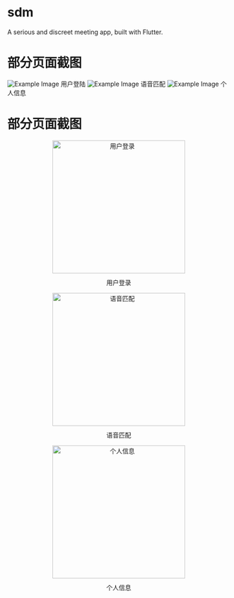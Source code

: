 # sdm
A serious and discreet meeting app, built with Flutter.


# 部分页面截图
![Example Image](https://github.com/darren-you/sdm/blob/master/images/app/login_page.png "用户登录")
用户登陆
![Example Image](https://github.com/darren-you/sdm/blob/master/images/app/match_page.png "语音匹配")
语音匹配
![Example Image](https://github.com/darren-you/sdm/blob/master/images/app/profile_page.png "个人信息")
个人信息

# 部分页面截图
<div style="text-align: center;">
  <img src="https://github.com/darren-you/sdm/blob/master/images/app/login_page.png" alt="用户登录" width="300" />
  <p style="margin-top: 10px;">用户登录</p>
</div>

<div style="text-align: center;">
  <img src="https://github.com/darren-you/sdm/blob/master/images/app/match_page.png" alt="语音匹配" width="300" />
  <p style="margin-top: 10px;">语音匹配</p>
</div>

<div style="text-align: center;">
  <img src="https://github.com/darren-you/sdm/blob/master/images/app/profile_page.png" alt="个人信息" width="300" />
  <p style="margin-top: 10px;">个人信息</p>
</div>


